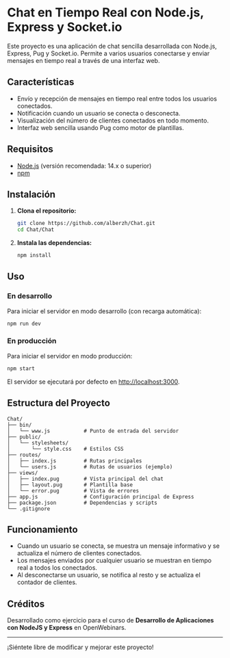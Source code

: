 # Chat en Tiempo Real con Node.js, Express y Socket.io

Este proyecto es una aplicación de chat sencilla desarrollada con Node.js, Express, Pug y Socket.io. Permite a varios usuarios conectarse y enviar mensajes en tiempo real a través de una interfaz web.

## Características

- Envío y recepción de mensajes en tiempo real entre todos los usuarios conectados.
- Notificación cuando un usuario se conecta o desconecta.
- Visualización del número de clientes conectados en todo momento.
- Interfaz web sencilla usando Pug como motor de plantillas.

## Requisitos

- [Node.js](https://nodejs.org/) (versión recomendada: 14.x o superior)
- [npm](https://www.npmjs.com/)

## Instalación

1. **Clona el repositorio:**

   ```bash
   git clone https://github.com/alberzh/Chat.git
   cd Chat/Chat
   ```

2. **Instala las dependencias:**

   ```bash
   npm install
   ```

## Uso

### En desarrollo

Para iniciar el servidor en modo desarrollo (con recarga automática):

```bash
npm run dev
```

### En producción

Para iniciar el servidor en modo producción:

```bash
npm start
```

El servidor se ejecutará por defecto en [http://localhost:3000](http://localhost:3000).

## Estructura del Proyecto

```
Chat/
├── bin/
│   └── www.js           # Punto de entrada del servidor
├── public/
│   └── stylesheets/
│       └── style.css    # Estilos CSS
├── routes/
│   ├── index.js         # Rutas principales
│   └── users.js         # Rutas de usuarios (ejemplo)
├── views/
│   ├── index.pug        # Vista principal del chat
│   ├── layout.pug       # Plantilla base
│   └── error.pug        # Vista de errores
├── app.js               # Configuración principal de Express
├── package.json         # Dependencias y scripts
└── .gitignore
```

## Funcionamiento

- Cuando un usuario se conecta, se muestra un mensaje informativo y se actualiza el número de clientes conectados.
- Los mensajes enviados por cualquier usuario se muestran en tiempo real a todos los conectados.
- Al desconectarse un usuario, se notifica al resto y se actualiza el contador de clientes.

## Créditos

Desarrollado como ejercicio para el curso de **Desarrollo de Aplicaciones con NodeJS y Express** en OpenWebinars.

---

¡Siéntete libre de modificar y mejorar este proyecto!
